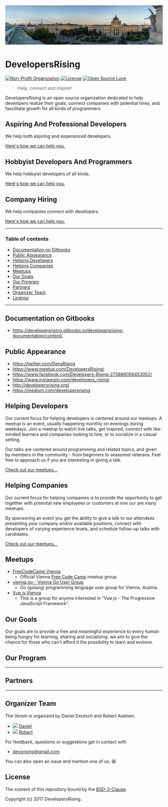 <h1 align=center>
<a href="https://developersrising.org/">
<img src="./images/wien3.jpg">
</a>
</h1>

# DevelopersRising
[![Non-Profit Organization](https://img.shields.io/badge/Official-Non_Profit_Organization-brightgreen.svg?style=plastic)](https://github.com/DevelopersRising) [![License](https://img.shields.io/badge/License-BSD%203--Clause-green.svg)](https://opensource.org/licenses/BSD-3-Clause) [![Open Source Love](https://badges.frapsoft.com/os/v1/open-source.svg?v=102)]()

> Help, connect and inspire!

DevelopersRising is an open source organization dedicated to help developers realize their goals, connect companies with potential hires, and fascilitate growth for all kinds of programmers.

## Aspiring And Professional Developers

We help both aspiring and experienced developers.

[Here's how we can help you.](#helping-developers)

## Hobbyist Developers And Programmers

We help hobbyist developers of all kinds.

[Here's how we can help you.](#helping-developers)

## Company Hiring

We help companies connect with developers.

[Here's how we can help you.](#helping-companies)

---

### Table of contents

<!-- TOC -->

  - [Documentation on Gitbooks](#documentation-on-gitbooks)
  - [Public Appearance](#public-appearance)
  - [Helping Developers](#helping-developers)
  - [Helping Companies](#helping-companies)
  - [Meetups](#meetups)
  - [Our Goals](#our-goals)
  - [Our Program](#our-program)
  - [Partners](#partners)
  - [Organizer Team](#organizer-team)
  - [License](#license)

<!-- /TOC -->

---

## Documentation on Gitbooks

- https://developersrising.gitbooks.io/developersrising-documentation/content/

## Public Appearance

- https://twitter.com/DevsRising
- https://www.meetup.com/DevelopersRising/
- https://www.facebook.com/Developers-Rising-273886056453052/
- https://www.instagram.com/developers_rising/
- http://developersrising.org/
- https://medium.com/developersrising

## Helping Developers

Our current focus for helping developers is centered around our meetups. A meetup is an event, usually happening monthly on evenings during weekdays. Join a meetup to watch live talks, get inspired, connect with like-minded learners and companies looking to hire, or to socialize in a casual setting.

Our talks are centered around programming and related topics, and given by members in the community - from beginners to seasoned veterans. Feel free to approach us if you are interesting in giving a talk.

[Check out our meetups...](#meetups)

## Helping Companies

Our current focus for helping companies is to provide the opportunity to get together with potential new employees or customers at one our are many meetups.

By sponsoring an event you get the ability to give a talk to our attendees presenting your company and/or available positions, connect with developers of varying experience levels, and schedule follow-up talks with candidates.

[Check out our meetups...](#meetups)

## Meetups

- [FreeCodeCamp Vienna](https://www.meetup.com/Free-Code-Camp-Vienna/)
  - Official Vienna [Free Code Camp](https://www.freecodecamp.org/) meetup group.
- [vienna.go - Vienna Go User Group](https://www.meetup.com/Vienna-go-Vienna-Go-User-Group/)
  - Go (golang) programming language user group for Vienna, Austria.
- [Vue.js Vienna](https://www.meetup.com/Vue-js-Vienna/)
  - This is a group for anyone interested in "Vue.js - The Progressive JavaScript Framework".

## Our Goals
 Our goals are to provide a free and meaningful experience to every human being hungry for learning, sharing and socializing.
we aim to give the chance for those who can't afford it the possibility to learn and evolove. 
## Our Program
---
## Partners
---

## Organizer Team

The Verein is organized by Daniel Deutsch and Robert Axelsen.

- <img src="https://avatars3.githubusercontent.com/u/22077628?v=3&s=460" height="60"> [Daniel](https://github.com/DDCreationStudios)
- <img src="https://avatars3.githubusercontent.com/u/13132899?v=3&s=460" height="60"> [Robert](https://github.com/robeerob)

For feedback, questions or suggestions get in contact with
-  devsrising@gmail.com


You can also open an issue and mention one of us. 😄

## License

The content of this repository bound by the [BSD-3-Clause](./LICENSE_software.md).

Copyright (c) 2017 DevelopersRising.

